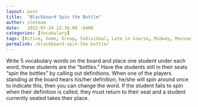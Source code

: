 ```yaml
---
layout: post
title:  "Blackboard Spin the Bottle"
author: sleteam
date:   2015-07-24 12:36:00 -0400
categories: [Vocabulary]
tags: [Active, Game, Group, Individual, Late in Course, Midway, Review]
permalink: /blackboard-spin-the-bottle/
---
```

Write 5 vocabulary words on the board and place one student under each word; these students are the “bottles.” Have the students still in their seats “spin the bottles” by calling out definitions. When one of the players standing at the board hears his/her definition, he/she will spin around once to indicate this, then you can change the word. If the student fails to spin when their definition is called, they must return to their seat and a student currently seated takes their place.